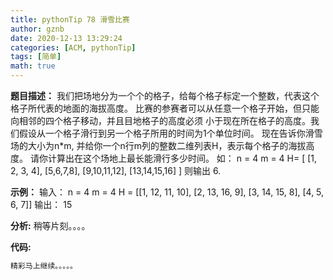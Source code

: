 ```yaml
---
title: pythonTip 78 滑雪比赛
author: gznb
date: 2020-12-13 13:29:24
categories: [ACM, pythonTip]
tags: [简单]
math: true
---
```


**题目描述：**
我们把场地分为一个个的格子，给每个格子标定一个整数，代表这个格子所代表的地面的海拔高度。
比赛的参赛者可以从任意一个格子开始，但只能向相邻的四个格子移动，并且目地格子的高度必须
小于现在所在格子的高度。我们假设从一个格子滑行到另一个格子所用的时间为1个单位时间。
现在告诉你滑雪场的大小为n*m, 并给你一个n行m列的整数二维列表H，表示每个格子的海拔高度。
请你计算出在这个场地上最长能滑行多少时间。
如：
n = 4
m = 4
H= [
    [1, 2, 3, 4],
    [5,6,7,8],
    [9,10,11,12],
    [13,14,15,16]
    ]
则输出 6.


**示例：**
输入：
n = 4
m = 4
H = [[1, 12, 11, 10], [2, 13, 16, 9], [3, 14, 15, 8], [4, 5, 6, 7]]
输出：
15


**分析:**
稍等片刻。。。。

**代码:**
```python
精彩马上继续。。。。。
```
